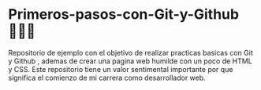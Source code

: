# Primeros-pasos-con-Git-y-Github  🧑🏽‍🦱

Repositorio de ejemplo con el objetivo de realizar practicas basicas con Git y Github , ademas de crear una pagina web humilde con un poco de HTML y CSS. Este repositorio tiene un valor sentimental importante por que significa el comienzo de mi carrera como desarrollador web. 

<img alt="" src="https://unsplash.com/photos/nPhl2x4fk2s">

